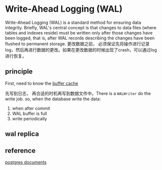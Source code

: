 # Write-Ahead Logging (WAL)

Write-Ahead Logging (WAL) is a standard method for ensuring data integrity. Briefly, WAL's central concept is that changes to data files (where tables and indexes reside) must be written only after those changes have been logged, that is, after WAL records describing the changes have been flushed to permanent storage.
更改数据之前， 必须保证先将操作进行记录log，然后再进行数据的更改。如果在更改数据的时候出现了crash，可以通过log进行恢复。

## principle

First, need to know the [buffer cache](./buffer_cache.md)

先写到日志， 再合适的时机再写到数据文件中。There is a `WALWriter` do the write job. so, when the database write the data:

1. when after commit
2. WAL buffer is full
3. write periodically

## wal replica


## reference

[postgres documents](https://www.postgresql.org/docs/current/wal-intro.html)